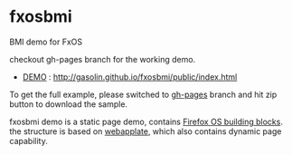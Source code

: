 fxosbmi
=======

BMI demo for FxOS

checkout gh-pages branch for the working demo.

* [DEMO](http://gasolin.github.io/fxosbmi/public/index.html) : http://gasolin.github.io/fxosbmi/public/index.html

To get the full example, please switched to [gh-pages](https://github.com/gasolin/fxosbmi/tree/gh-pages) branch and hit zip button to download the sample.

fxosbmi demo is a static page demo, contains [Firefox OS building blocks](https://developer.mozilla.org/en-US/docs/Mozilla/Firefox_OS/UX/Building_blocks).
the structure is based on [webapplate](https://github.com/gasolin/webapplate), which also contains dynamic page capability.
